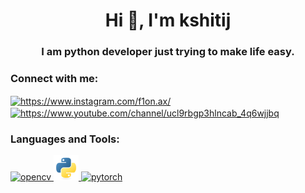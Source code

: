 <h1 align="center">Hi 👋, I'm kshitij</h1>
<h3 align="center">I am python developer just trying to make life easy.</h3>

<h3 align="left">Connect with me:</h3>
<p align="left">
<a href="https://instagram.com/https://www.instagram.com/f1on.ax/" target="blank"><img align="center" src="https://raw.githubusercontent.com/rahuldkjain/github-profile-readme-generator/master/src/images/icons/Social/instagram.svg" alt="https://www.instagram.com/f1on.ax/" height="30" width="40" /></a>
<a href="https://www.youtube.com/c/https://www.youtube.com/channel/ucl9rbgp3hlncab_4q6wjjbq" target="blank"><img align="center" src="https://raw.githubusercontent.com/rahuldkjain/github-profile-readme-generator/master/src/images/icons/Social/youtube.svg" alt="https://www.youtube.com/channel/ucl9rbgp3hlncab_4q6wjjbq" height="30" width="40" /></a>
</p>

<h3 align="left">Languages and Tools:</h3>
<p align="left"> <a href="https://opencv.org/" target="_blank"> <img src="https://www.vectorlogo.zone/logos/opencv/opencv-icon.svg" alt="opencv" width="40" height="40"/> </a> <a href="https://www.python.org" target="_blank"> <img src="https://raw.githubusercontent.com/devicons/devicon/master/icons/python/python-original.svg" alt="python" width="40" height="40"/> </a> <a href="https://pytorch.org/" target="_blank"> <img src="https://www.vectorlogo.zone/logos/pytorch/pytorch-icon.svg" alt="pytorch" width="40" height="40"/> </a> </p>
